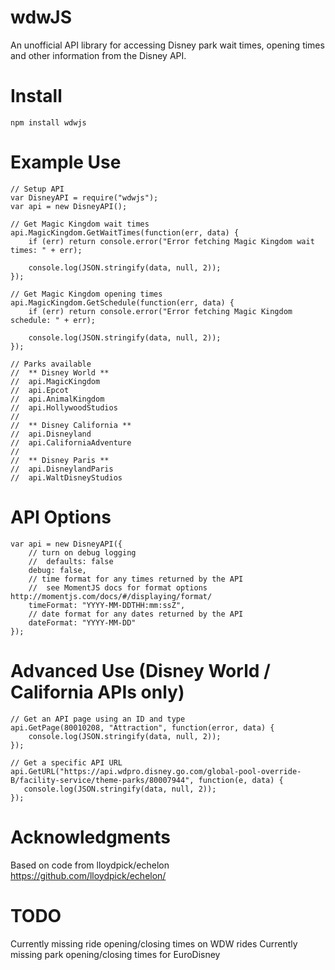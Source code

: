 # wdwJS

An unofficial API library for accessing Disney park wait times, opening times and other information from the Disney API.

# Install

    npm install wdwjs
  
# Example Use

    // Setup API
    var DisneyAPI = require("wdwjs");
    var api = new DisneyAPI();
    
    // Get Magic Kingdom wait times
    api.MagicKingdom.GetWaitTimes(function(err, data) {
        if (err) return console.error("Error fetching Magic Kingdom wait times: " + err);
        
        console.log(JSON.stringify(data, null, 2));
    });
    
    // Get Magic Kingdom opening times
    api.MagicKingdom.GetSchedule(function(err, data) {
        if (err) return console.error("Error fetching Magic Kingdom schedule: " + err);

        console.log(JSON.stringify(data, null, 2));
    });

    // Parks available
    //  ** Disney World **
    //  api.MagicKingdom
    //  api.Epcot
    //  api.AnimalKingdom
    //  api.HollywoodStudios
    //
    //  ** Disney California **
    //  api.Disneyland
    //  api.CaliforniaAdventure
    //
    //  ** Disney Paris **
    //  api.DisneylandParis
    //  api.WaltDisneyStudios


# API Options

    var api = new DisneyAPI({
        // turn on debug logging
        //  defaults: false
        debug: false,
        // time format for any times returned by the API
        //  see MomentJS docs for format options http://momentjs.com/docs/#/displaying/format/
        timeFormat: "YYYY-MM-DDTHH:mm:ssZ",
        // date format for any dates returned by the API
        dateFormat: "YYYY-MM-DD"
    });

# Advanced Use (Disney World / California APIs only)    

    // Get an API page using an ID and type
    api.GetPage(80010208, "Attraction", function(error, data) {
        console.log(JSON.stringify(data, null, 2));
    });
    
    // Get a specific API URL
    api.GetURL("https://api.wdpro.disney.go.com/global-pool-override-B/facility-service/theme-parks/80007944", function(e, data) {
       console.log(JSON.stringify(data, null, 2));
    });

# Acknowledgments

Based on code from lloydpick/echelon https://github.com/lloydpick/echelon/

# TODO

Currently missing ride opening/closing times on WDW rides
Currently missing park opening/closing times for EuroDisney